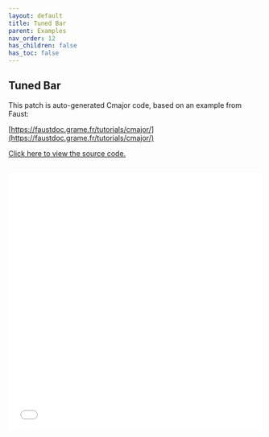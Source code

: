 ```yaml
---
layout: default
title: Tuned Bar
parent: Examples
nav_order: 12
has_children: false
has_toc: false
---
```


## Tuned Bar

This patch is auto-generated Cmajor code, based on an example from Faust:

[https://faustdoc.grame.fr/tutorials/cmajor/](https://faustdoc.grame.fr/tutorials/cmajor/)


<a href="https://github.com/sletz/cmajor/tree/faust-examples/examples/patches/STunedBar6" target="_blank">Click here to view the source code.</a>

<iframe style="display: inline-block; width: 100%; height: 32rem; border:none; padding-top: 1rem;"
        src="../../../assets/example_patches/STunedBar6/index.html">
</iframe>

